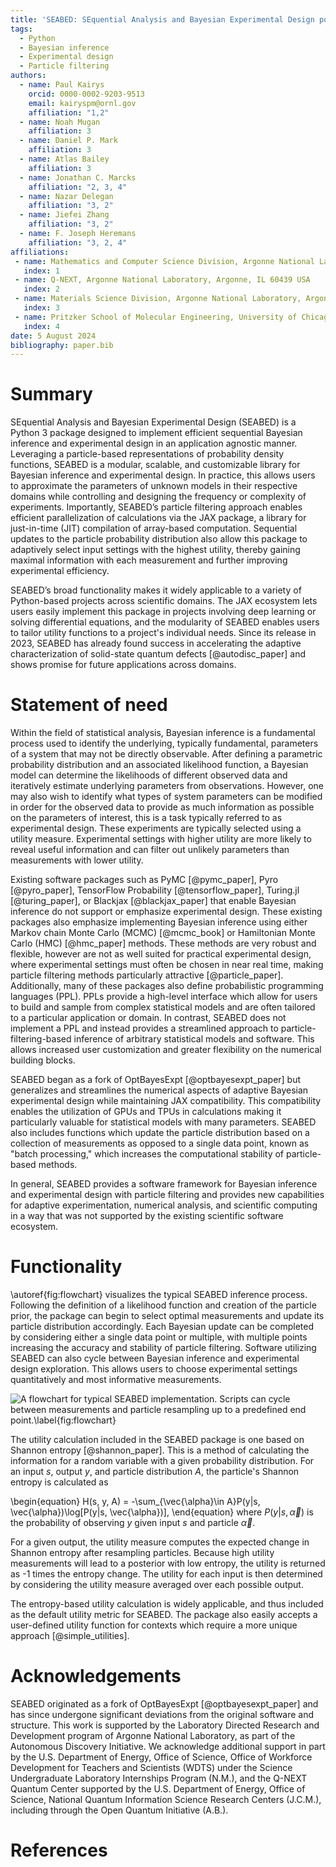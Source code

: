 ```yaml
---
title: 'SEABED: SEquential Analysis and Bayesian Experimental Design powered by JAX'
tags:
  - Python
  - Bayesian inference
  - Experimental design
  - Particle filtering
authors:
  - name: Paul Kairys
    orcid: 0000-0002-9203-9513
    email: kairyspm@ornl.gov
    affiliation: "1,2"
  - name: Noah Mugan
    affiliation: 3
  - name: Daniel P. Mark
    affiliation: 3
  - name: Atlas Bailey
    affiliation: 3
  - name: Jonathan C. Marcks
    affiliation: "2, 3, 4" 
  - name: Nazar Delegan
    affiliation: "3, 2"
  - name: Jiefei Zhang
    affiliation: "3, 2"
  - name: F. Joseph Heremans
    affiliation: "3, 2, 4" 
affiliations:
 - name: Mathematics and Computer Science Division, Argonne National Laboratory, Argonne, IL 60439 USA
   index: 1
 - name: Q-NEXT, Argonne National Laboratory, Argonne, IL 60439 USA
   index: 2
 - name: Materials Science Division, Argonne National Laboratory, Argonne, IL 60439 USA
   index: 3
 - name: Pritzker School of Molecular Engineering, University of Chicago, Chicago, IL 60637 USA
   index: 4
date: 5 August 2024
bibliography: paper.bib
---
```


# Summary

SEquential Analysis and Bayesian Experimental Design (SEABED) is a Python 3 package designed to implement efficient sequential Bayesian inference and experimental design in an application agnostic manner. Leveraging a particle-based representations of probability density functions, SEABED is a modular, scalable, and customizable library for Bayesian inference and experimental design. In practice, this allows users to approximate the parameters of unknown models in their respective domains while controlling and designing the frequency or complexity of experiments. Importantly, SEABED’s particle filtering approach enables efficient parallelization of calculations via the JAX package, a library for just-in-time (JIT) compilation of array-based computation. Sequential updates to the particle probability distribution also allow this package to adaptively select input settings with the highest utility, thereby gaining maximal information with each measurement and further improving experimental efficiency. 

SEABED’s broad functionality makes it widely applicable to a variety of Python-based projects across scientific domains. The JAX ecosystem lets users easily implement this package in projects involving deep learning or solving differential equations, and the modularity of SEABED enables users to tailor utility functions to a project's individual needs. Since its release in 2023, SEABED has already found success in accelerating the adaptive characterization of solid-state quantum defects [@autodisc_paper] and shows promise for future applications across domains. 

# Statement of need

Within the field of statistical analysis, Bayesian inference is a fundamental process used to identify the underlying, typically fundamental, parameters of a system that may not be directly observable. After defining a parametric probability distribution and an associated likelihood function, a Bayesian model can determine the likelihoods of different observed data and iteratively estimate underlying parameters from observations. However, one may also wish to identify what types of system parameters can be modified in order for the observed data to provide as much information as possible on the parameters of interest, this is a task typically referred to as experimental design. These experiments are typically selected using a utility measure. Experimental settings with higher utility are more likely to reveal useful information and can filter out unlikely parameters than measurements with lower utility.

Existing software packages such as PyMC [@pymc_paper], Pyro [@pyro_paper], TensorFlow Probability [@tensorflow_paper], Turing.jl [@turing_paper], or Blackjax [@blackjax_paper] that enable Bayesian inference do not support or emphasize experimental design. These existing packages also emphasize implementing Bayesian inference using either Markov chain Monte Carlo (MCMC) [@mcmc_book] or Hamiltonian Monte Carlo (HMC) [@hmc_paper] methods. These methods are very robust and flexible, however are not as well suited for practical experimental design, where experimental settings must often be chosen in near real time, making particle filtering methods particularly attractive [@particle_paper]. Additionally, many of these packages also define probabilistic programming languages (PPL). PPLs provide a high-level interface which allow for users to build and sample from complex statistical models and are often tailored to a particular application or domain. In contrast, SEABED does not implement a PPL and instead provides a streamlined approach to particle-filtering-based inference of arbitrary statistical models and software. This allows increased user customization and greater flexibility on the numerical building blocks. 

SEABED began as a fork of OptBayesExpt [@optbayesexpt_paper] but generalizes and streamlines the numerical aspects of adaptive Bayesian experimental design while maintaining JAX compatibility. This compatibility enables the utilization of GPUs and TPUs in calculations making it particularly valuable for statistical models with many parameters. SEABED also includes functions which update the particle distribution based on a collection of measurements as opposed to a single data point, known as "batch processing," which increases the computational stability of particle-based methods.

In general, SEABED provides a software framework for Bayesian inference and experimental design with particle filtering and provides new capabilities for adaptive experimentation, numerical analysis, and scientific computing in a way that was not supported by the existing scientific software ecosystem. 

# Functionality

\autoref{fig:flowchart} visualizes the typical SEABED inference process. Following the definition of a likelihood function and creation of the particle prior, the package can begin to select optimal measurements and update its particle distribution accordingly. Each Bayesian update can be completed by considering either a single data point or multiple, with multiple points increasing the accuracy and stability of particle filtering. Software utilizing SEABED can also cycle between Bayesian inference and experimental design exploration. This allows users to choose experimental settings quantitatively and most informative measurements.


![A flowchart for typical SEABED implementation. Scripts can cycle between measurements and particle resampling up to a predefined end point.\label{fig:flowchart}](flowchart.png)

The utility calculation included in the SEABED package is one based on Shannon entropy [@shannon_paper]. This is a method of calculating the information for a random variable with a given probability distribution. For an input $s$, output $y$, and particle distribution $A$, the particle's Shannon entropy is calculated as

\begin{equation}
    H(s, y, A) = -\sum_{\vec{\alpha}\in A}P(y|s, \vec{\alpha})\log[P(y|s, \vec{\alpha})],
\end{equation}
where $P(y|s, \vec{\alpha})$ is the probability of observing $y$ given input $s$ and particle $\vec{\alpha}$. 

For a given output, the utility measure computes the expected change in Shannon entropy after resampling particles. Because high utility measurements will lead to a posterior with low entropy, the utility is returned as -1 times the entropy change. The utility for each input is then determined by considering the utility measure averaged over each possible output. 

The entropy-based utility calculation is widely applicable, and thus included as the default utility metric for SEABED. The package also easily accepts a user-defined utility function for contexts which require a more unique approach [@simple_utilities]. 

# Acknowledgements
SEABED originated as a fork of OptBayesExpt [@optbayesexpt_paper] and has since undergone significant deviations from the original software and structure. This work is supported by the Laboratory Directed Research and Development program of Argonne National Laboratory, as part of the Autonomous Discovery Initiative. We acknowledge additional support in part by the U.S. Department of Energy, Office of Science, Office of Workforce Development for Teachers and Scientists (WDTS) under the Science Undergraduate Laboratory Internships Program (N.M.), and the Q-NEXT Quantum Center supported by the U.S. Department of Energy, Office of Science, National Quantum Information Science Research Centers (J.C.M.), including through the Open Quantum Initiative (A.B.). 

# References
